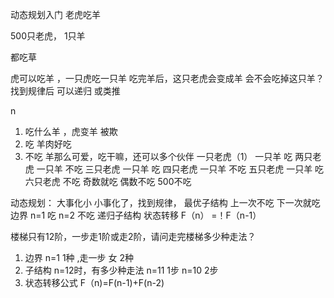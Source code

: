 动态规划入门
老虎吃羊 

500只老虎，  1只羊

都吃草 

虎可以吃羊 ，一只虎吃一只羊
吃完羊后，这只老虎会变成羊
会不会吃掉这只羊？
找到规律后 可以递归 或类推

n

1. 吃什么羊 ，虎变羊 被欺
2. 吃 羊肉好吃 
3. 不吃 羊那么可爱，吃干嘛，还可以多个伙伴
    一只老虎（1）  一只羊  吃
    两只老虎 一只羊 不吃
    三只老虎 一只羊 吃
    四只老虎 一只羊 不吃
    五只老虎 一只羊 吃
    六只老虎 不吃
    奇数就吃 偶数不吃 500不吃

动态规划： 大事化小 小事化了，找到规律，
最优子结构 上一次不吃 下一次就吃 
 边界  n=1 吃 n=2 不吃 递归子结构
 状态转移  F（n） =！F（n-1）

 楼梯只有12阶，一步走1阶或走2阶，请问走完楼梯多少种走法？
 1. 边界 n=1 1种 ,走一步 女 2种
 2. 子结构 n=12时，有多少种走法
 n=11 1步 n=10 2步
 3. 状态转移公式
 F（n)=F(n-1)+F(n-2)